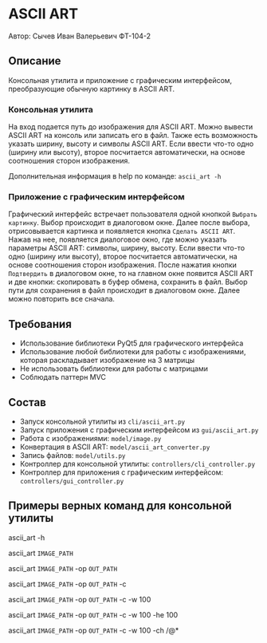 # ASCII ART
Автор: Сычев Иван Валерьевич ФТ-104-2

## Описание
Консольная утилита и приложение с графическим интерфейсом, преобразующие обычную картинку в ASCII ART.
### Консольная утилита
На вход подается путь до изображения для ASCII ART.
Можно вывести ASCII ART на консоль или записать его в файл.
Также есть возможность указать ширину, высоту и символы ASCII ART.
Если ввести что-то одно (ширину или высоту), второе посчитается автоматически,
на основе соотношения сторон изображения.

Дополнительная информация в help по команде: `ascii_art -h`

### Приложение с графическим интерфейсом
Графический интерфейс встречает пользователя одной кнопкой `Выбрать картинку`.
Выбор происходит в диалоговом окне.
Далее после выбора, отрисовывается картинка и появляется кнопка `Сделать ASCII ART`.
Нажав на нее, появляется диалоговое окно, где можно указать параметры ASCII ART: символы, ширину, высоту.
Если ввести что-то одно (ширину или высоту), второе посчитается автоматически,
на основе соотношения сторон изображения.
После нажатия кнопки `Подтвердить` в диалоговом окне, то на главном окне появится ASCII ART и
две кнопки: скопировать в буфер обмена, сохранить в файл. Выбор пути для сохранения в файл происходит в
диалоговом окне.
Далее можно повторить все сначала.

## Требования
* Использование библиотеки PyQt5 для графического интерфейса
* Использование любой библиотеки для работы с изображениями, которая раскладывает изображение на 3 матрицы
* Не использовать библиотеки для работы с матрицами
* Соблюдать паттерн MVC

## Состав
* Запуск консольной утилиты из `cli/ascii_art.py`
* Запуск приложения с графическим интерфейсом из `gui/ascii_art.py`
* Работа с изображениями: `model/image.py`
* Конвертация в ASCII ART: `model/ascii_art_converter.py`
* Запись файлов: `model/utils.py`
* Контроллер для консольной утилиты: `controllers/cli_controller.py`
* Контроллер для приложения с графическим интерфейсом: `controllers/gui_controller.py`

## Примеры верных команд для консольной утилиты

ascii_art -h

ascii_art `IMAGE_PATH`

ascii_art `IMAGE_PATH` -op `OUT_PATH`

ascii_art `IMAGE_PATH` -op `OUT_PATH` -c

ascii_art `IMAGE_PATH` -op `OUT_PATH` -c -w 100

ascii_art `IMAGE_PATH` -op `OUT_PATH` -c -w 100 -he 100

ascii_art `IMAGE_PATH` -op `OUT_PATH` -c -w 100 -ch /@*
